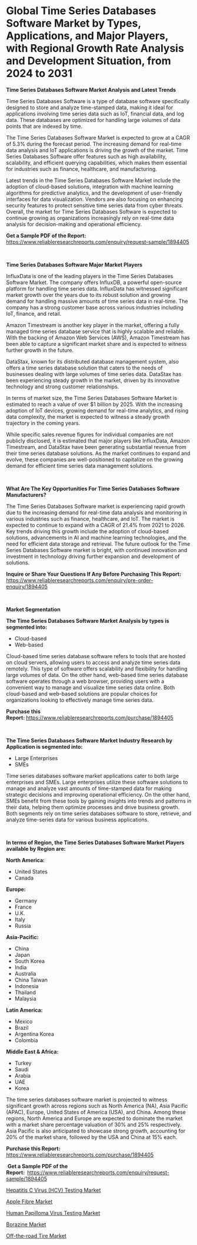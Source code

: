 <p><h1>Global Time Series Databases Software Market by Types, Applications, and Major Players, with Regional Growth Rate Analysis and Development Situation, from 2024 to 2031</h1></p><p><strong>Time Series Databases Software Market Analysis and Latest Trends</strong></p>
<p><p>Time Series Databases Software is a type of database software specifically designed to store and analyze time-stamped data, making it ideal for applications involving time series data such as IoT, financial data, and log data. These databases are optimized for handling large volumes of data points that are indexed by time.</p><p>The Time Series Databases Software Market is expected to grow at a CAGR of 5.3% during the forecast period. The increasing demand for real-time data analysis and IoT applications is driving the growth of the market. Time Series Databases Software offer features such as high availability, scalability, and efficient querying capabilities, which makes them essential for industries such as finance, healthcare, and manufacturing.</p><p>Latest trends in the Time Series Databases Software Market include the adoption of cloud-based solutions, integration with machine learning algorithms for predictive analytics, and the development of user-friendly interfaces for data visualization. Vendors are also focusing on enhancing security features to protect sensitive time series data from cyber threats. Overall, the market for Time Series Databases Software is expected to continue growing as organizations increasingly rely on real-time data analysis for decision-making and operational efficiency.</p></p>
<p><strong>Get a Sample PDF of the Report:&nbsp;</strong> <a href="https://www.reliableresearchreports.com/enquiry/request-sample/1894405">https://www.reliableresearchreports.com/enquiry/request-sample/1894405</a></p>
<p>&nbsp;</p>
<p><strong>Time Series Databases Software Major Market Players</strong></p>
<p><p>InfluxData is one of the leading players in the Time Series Databases Software Market. The company offers InfluxDB, a powerful open-source platform for handling time series data. InfluxData has witnessed significant market growth over the years due to its robust solution and growing demand for handling massive amounts of time series data in real-time. The company has a strong customer base across various industries including IoT, finance, and retail.</p><p>Amazon Timestream is another key player in the market, offering a fully managed time series database service that is highly scalable and reliable. With the backing of Amazon Web Services (AWS), Amazon Timestream has been able to capture a significant market share and is expected to witness further growth in the future.</p><p>DataStax, known for its distributed database management system, also offers a time series database solution that caters to the needs of businesses dealing with large volumes of time series data. DataStax has been experiencing steady growth in the market, driven by its innovative technology and strong customer relationships.</p><p>In terms of market size, the Time Series Databases Software Market is estimated to reach a value of over $1 billion by 2025. With the increasing adoption of IoT devices, growing demand for real-time analytics, and rising data complexity, the market is expected to witness a steady growth trajectory in the coming years.</p><p>While specific sales revenue figures for individual companies are not publicly disclosed, it is estimated that major players like InfluxData, Amazon Timestream, and DataStax have been generating substantial revenue from their time series database solutions. As the market continues to expand and evolve, these companies are well-positioned to capitalize on the growing demand for efficient time series data management solutions.</p></p>
<p>&nbsp;</p>
<p><strong>What Are The Key Opportunities For Time Series Databases Software Manufacturers?</strong></p>
<p><p>The Time Series Databases Software market is experiencing rapid growth due to the increasing demand for real-time data analysis and monitoring in various industries such as finance, healthcare, and IoT. The market is expected to continue to expand with a CAGR of 21.4% from 2021 to 2026. Key trends driving this growth include the adoption of cloud-based solutions, advancements in AI and machine learning technologies, and the need for efficient data storage and retrieval. The future outlook for the Time Series Databases Software market is bright, with continued innovation and investment in technology driving further expansion and development of solutions.</p></p>
<p><strong>Inquire or Share Your Questions If Any Before Purchasing This Report:</strong> <a href="https://www.reliableresearchreports.com/enquiry/pre-order-enquiry/1894405">https://www.reliableresearchreports.com/enquiry/pre-order-enquiry/1894405</a></p>
<p>&nbsp;</p>
<p><strong>Market Segmentation</strong></p>
<p><strong>The Time Series Databases Software Market Analysis by types is segmented into:</strong></p>
<p><ul><li>Cloud-based</li><li>Web-based</li></ul></p>
<p><p>Cloud-based time series database software refers to tools that are hosted on cloud servers, allowing users to access and analyze time series data remotely. This type of software offers scalability and flexibility for handling large volumes of data. On the other hand, web-based time series database software operates through a web browser, providing users with a convenient way to manage and visualize time series data online. Both cloud-based and web-based solutions are popular choices for organizations looking to effectively manage time series data.</p></p>
<p><strong>Purchase this Report:&nbsp;</strong><a href="https://www.reliableresearchreports.com/purchase/1894405">https://www.reliableresearchreports.com/purchase/1894405</a></p>
<p>&nbsp;</p>
<p><strong>The Time Series Databases Software Market Industry Research by Application is segmented into:</strong></p>
<p><ul><li>Large Enterprises</li><li>SMEs</li></ul></p>
<p><p>Time series databases software market applications cater to both large enterprises and SMEs. Large enterprises utilize these software solutions to manage and analyze vast amounts of time-stamped data for making strategic decisions and improving operational efficiency. On the other hand, SMEs benefit from these tools by gaining insights into trends and patterns in their data, helping them optimize processes and drive business growth. Both segments rely on time series databases software to store, retrieve, and analyze time-series data for various business applications.</p></p>
<p>&nbsp;</p>
<p><strong>In terms of Region, the Time Series Databases Software Market Players available by Region are:</strong></p>
<p>
    <p> <strong> North America: </strong>
        <ul>
            <li>United States</li>
            <li>Canada</li>
        </ul>
        </p> 
    <p> <strong> Europe: </strong>
        <ul>
            <li>Germany</li>
            <li>France</li>
            <li>U.K.</li>
            <li>Italy</li>
            <li>Russia</li>
        </ul>
        </p> 
    <p> <strong> Asia-Pacific: </strong>
        <ul>
            <li>China</li>
            <li>Japan</li>
            <li>South Korea</li>
            <li>India</li>
            <li>Australia</li>
            <li>China Taiwan</li>
            <li>Indonesia</li>
            <li>Thailand</li>
            <li>Malaysia</li>
        </ul>
        </p> 
    <p> <strong> Latin America: </strong>
        <ul>
            <li>Mexico</li>
            <li>Brazil</li>
            <li>Argentina Korea</li>
            <li>Colombia</li>
        </ul>
        </p> 
    <p> <strong> Middle East & Africa: </strong>
        <ul>
            <li>Turkey</li>
            <li>Saudi</li>
            <li>Arabia</li>
            <li>UAE</li>
            <li>Korea</li>
        </ul>
    </p>
    </p>
<p><p>The time series databases software market is projected to witness significant growth across regions such as North America (NA), Asia Pacific (APAC), Europe, United States of America (USA), and China. Among these regions, North America and Europe are expected to dominate the market with a market share percentage valuation of 30% and 25% respectively. Asia Pacific is also anticipated to showcase strong growth, accounting for 20% of the market share, followed by the USA and China at 15% each.</p></p>
<p><strong>Purchase this Report: </strong><a href="https://www.reliableresearchreports.com/purchase/1894405">https://www.reliableresearchreports.com/purchase/1894405</a></p>
<p>&nbsp;<strong>Get a Sample PDF of the Report:&nbsp;&nbsp;</strong><a href="https://www.reliableresearchreports.com/enquiry/request-sample/1894405">https://www.reliableresearchreports.com/enquiry/request-sample/1894405</a></p>
<p><strong></strong></p>
<p><p><a href="https://meowing-canidae-761.notion.site/Hepatitis-C-Virus-HCV-Testing-Market-Research-Report-Reveals-The-Latest-Trends-And-Opportunities-o-42ef2f06a8b34097b0c4737a76418b28">Hepatitis C Virus (HCV) Testing Market</a></p><p><a href="https://view.publitas.com/reportprime-1/apple-fibre-market-offer-valuable-insights-into-market-size-market-share-market-trends-and-projections-spanning-from-2024-to-2031/">Apple Fibre Market</a></p><p><a href="https://noble-drawer-34c.notion.site/Human-Papilloma-Virus-Testing-Market-Size-Market-Share-and-Global-Market-Analysis-Report-2024-20-42140a9dc7274268962eef8fea33bf66">Human Papilloma Virus Testing Market</a></p><p><a href="https://view.publitas.com/reportprime-1/borazine-market-size-share-trends-analysis-report-by-application-regional-outlook-competitive-strategies-and-segment-forecasts-2024-2031/">Borazine Market</a></p><p><a href="https://frill-swim-3cd.notion.site/Off-the-road-Tire-Market-Offers-Provide-Insightful-Data-for-the-Time-Period-from-2024-to-2031-and-al-e2b8894b2d8448b8a54c115077358a3a">Off-the-road Tire Market</a></p></p>